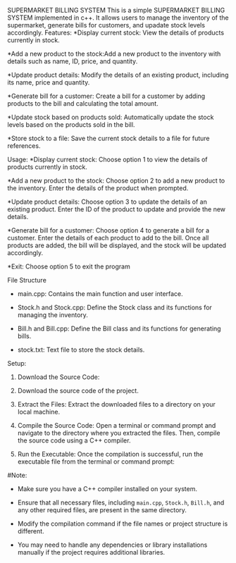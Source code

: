SUPERMARKET BILLING SYSTEM
This is a simple SUPERMARKET BILLING SYSTEM implemented in c++. It allows users to manage the inventory of the supermarket, generate bills for customers, and upadate stock levels accordingly.
Features:
*Display current stock: View the details of products currently in stock.

*Add a new product to the stock:Add a new product to the inventory with details such as name, ID, price, and quantity.

*Update product details: Modify the details of an existing product, including its name, price and quantity.

*Generate bill for a customer: Create a bill for a customer by adding products to the bill and calculating the total amount.

*Update stock based on products sold: Automatically update the stock levels based on the products sold in the bill.

*Store stock to a file: Save the current stock details to a file for future references.

Usage:
*Display current stock: Choose option 1 to view the details of products currently in stock.

*Add a new product to the stock: Choose option 2 to add a new product to the inventory. Enter the details of the product when prompted.

*Update product details: Choose option 3 to update the details of an existing product. Enter the ID of the product to update and provide the new details.

*Generate bill for a customer: Choose option 4 to generate a bill for a customer. Enter the details of each product to add to the bill. Once all products are added, the bill will be displayed, and the stock will be updated accordingly.

*Exit: Choose option 5 to exit the program

File Structure
*	main.cpp: Contains the main function and user interface.
 
*	Stock.h and Stock.cpp: Define the Stock class and its functions for managing the inventory.
  
*	Bill.h and Bill.cpp: Define the Bill class and its functions for generating bills.
  
* stock.txt: Text file to store the stock details.

Setup:
1. Download the Source Code:
 
2. Download the source code of the project.

3. Extract the Files:
   Extract the downloaded files to a directory on your local machine.
   
4. Compile the Source Code:
   Open a terminal or command prompt and navigate to the directory where you extracted the files. Then, compile the source code using a C++ compiler.
   
5. Run the Executable:
   Once the compilation is successful, run the executable file from the terminal or command prompt:

#Note:
- Make sure you have a C++ compiler installed on your system.

- Ensure that all necessary files, including `main.cpp`, `Stock.h`, `Bill.h`, and any other required files, are present in the same directory.

- Modify the compilation command if the file names or project structure is different.
  
- You may need to handle any dependencies or library installations manually if the project requires additional libraries.


  
